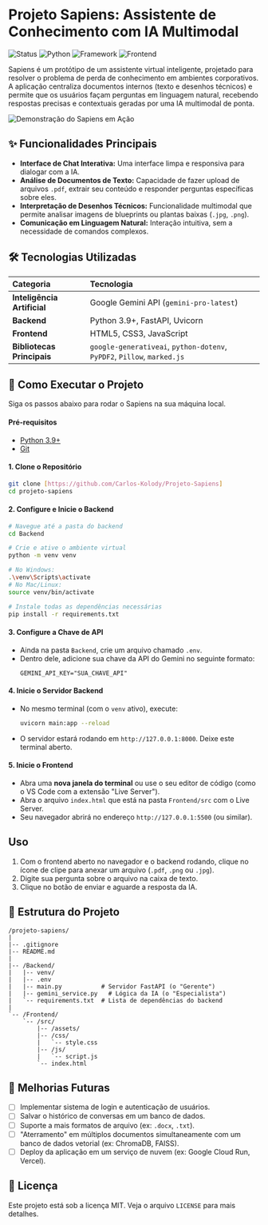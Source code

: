 # Projeto Sapiens: Assistente de Conhecimento com IA Multimodal

![Status](https://img.shields.io/badge/status-em--desenvolvimento-yellow)
![Python](https://img.shields.io/badge/Python-3.9%2B-blue?logo=python)
![Framework](https://img.shields.io/badge/Framework-FastAPI-green?logo=fastapi)
![Frontend](https://img.shields.io/badge/Frontend-HTML%2FCSS%2FJS-orange)

Sapiens é um protótipo de um assistente virtual inteligente, projetado para resolver o problema de perda de conhecimento em ambientes corporativos. A aplicação centraliza documentos internos (texto e desenhos técnicos) e permite que os usuários façam perguntas em linguagem natural, recebendo respostas precisas e contextuais geradas por uma IA multimodal de ponta.

![Demonstração do Sapiens em Ação](caminho/para/seu/gif.gif)

## ✨ Funcionalidades Principais

* **Interface de Chat Interativa:** Uma interface limpa e responsiva para dialogar com a IA.
* **Análise de Documentos de Texto:** Capacidade de fazer upload de arquivos `.pdf`, extrair seu conteúdo e responder perguntas específicas sobre eles.
* **Interpretação de Desenhos Técnicos:** Funcionalidade multimodal que permite analisar imagens de blueprints ou plantas baixas (`.jpg`, `.png`).
* **Comunicação em Linguagem Natural:** Interação intuitiva, sem a necessidade de comandos complexos.

## 🛠️ Tecnologias Utilizadas

| Categoria | Tecnologia |
| :--- | :--- |
| **Inteligência Artificial** | Google Gemini API (`gemini-pro-latest`) |
| **Backend** | Python 3.9+, FastAPI, Uvicorn |
| **Frontend** | HTML5, CSS3, JavaScript |
| **Bibliotecas Principais**| `google-generativeai`, `python-dotenv`, `PyPDF2`, `Pillow`, `marked.js` |

## 🚀 Como Executar o Projeto

Siga os passos abaixo para rodar o Sapiens na sua máquina local.

#### **Pré-requisitos**
* [Python 3.9+](https://www.python.org/downloads/)
* [Git](https://git-scm.com/)

#### **1. Clone o Repositório**
```bash
git clone [https://github.com/Carlos-Kolody/Projeto-Sapiens]
cd projeto-sapiens
```

#### **2. Configure e Inicie o Backend**
```bash
# Navegue até a pasta do backend
cd Backend

# Crie e ative o ambiente virtual
python -m venv venv

# No Windows:
.\venv\Scripts\activate
# No Mac/Linux:
source venv/bin/activate

# Instale todas as dependências necessárias
pip install -r requirements.txt
```

#### **3. Configure a Chave de API**
* Ainda na pasta `Backend`, crie um arquivo chamado `.env`.
* Dentro dele, adicione sua chave da API do Gemini no seguinte formato:
    ```
    GEMINI_API_KEY="SUA_CHAVE_API"
    ```

#### **4. Inicie o Servidor Backend**
* No mesmo terminal (com o `venv` ativo), execute:
    ```bash
    uvicorn main:app --reload
    ```
* O servidor estará rodando em `http://127.0.0.1:8000`. Deixe este terminal aberto.

#### **5. Inicie o Frontend**
* Abra uma **nova janela do terminal** ou use o seu editor de código (como o VS Code com a extensão "Live Server").
* Abra o arquivo `index.html` que está na pasta `Frontend/src` com o Live Server.
* Seu navegador abrirá no endereço `http://127.0.0.1:5500` (ou similar).

## Uso

1.  Com o frontend aberto no navegador e o backend rodando, clique no ícone de clipe para anexar um arquivo (`.pdf`, `.png` ou `.jpg`).
2.  Digite sua pergunta sobre o arquivo na caixa de texto.
3.  Clique no botão de enviar e aguarde a resposta da IA.

## 📂 Estrutura do Projeto

```
/projeto-sapiens/
|
|-- .gitignore
|-- README.md
|
|-- /Backend/
|   |-- venv/
|   |-- .env
|   |-- main.py           # Servidor FastAPI (o "Gerente")
|   |-- gemini_service.py   # Lógica da IA (o "Especialista")
|   `-- requirements.txt  # Lista de dependências do backend
|
`-- /Frontend/
    `-- /src/
        |-- /assets/
        |-- /css/
        |   `-- style.css
        |-- /js/
        |   `-- script.js
        `-- index.html
```

## 🔮 Melhorias Futuras

- [ ] Implementar sistema de login e autenticação de usuários.
- [ ] Salvar o histórico de conversas em um banco de dados.
- [ ] Suporte a mais formatos de arquivo (ex: `.docx`, `.txt`).
- [ ] "Aterramento" em múltiplos documentos simultaneamente com um banco de dados vetorial (ex: ChromaDB, FAISS).
- [ ] Deploy da aplicação em um serviço de nuvem (ex: Google Cloud Run, Vercel).

## 📄 Licença

Este projeto está sob a licença MIT. Veja o arquivo `LICENSE` para mais detalhes.
